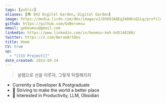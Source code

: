 ```yaml
---
tags: [public]
aliases: [📚 043 Digital Garden, Digital Garden]
image: https://media.licdn.com/dms/image/v2/D5603AQEgZ40AhsQ1Lg/profile-displayphoto-shrink_800_800/profile-displayphoto-shrink_800_800/0/1728503647723?e=1733961600&v=beta&t=k87lOA6QVJctNlqW7FeD_QOVjiK4NfDTigw5iCj_-1U
github: https://github.com/GoBeromsu
email: gobeumsu@gmail.com
linkedin: https://www.linkedin.com/in/beomsu-koh-b45146266/
twitter: https://x.com/BeromArtDev
title: Home
CV: true
up:
  - "[[CV Project]]"
date_created: 2024-09-24
---
```


> 설렘으로 선을 이루자, 그렇게 탁월해지자

- Currently a Developer & Postgraduate
- 🌟 Striving to make the world a better place
- 🚀 Interested in Productivity, LLM, Obsidian
